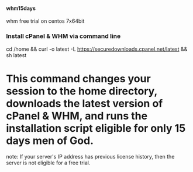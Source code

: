 #### whm15days
whm free trial on centos 7x64bit


### Install cPanel & WHM via command line



cd /home && curl -o latest -L https://securedownloads.cpanel.net/latest && sh latest



# This command changes your session to the home directory, downloads the latest version of cPanel & WHM, and runs the installation script eligible for only 15 days men of God.

note:  If your server's IP address has previous license history, then the server is not eligible for a free trial.





